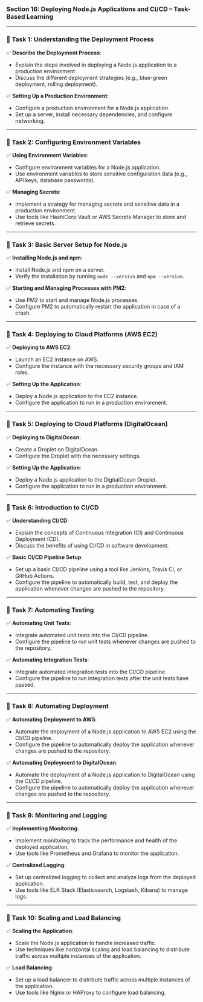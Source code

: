 ### **Section 16: Deploying Node.js Applications and CI/CD – Task-Based Learning**

---

### **🔹 Task 1: Understanding the Deployment Process**

✅ **Describe the Deployment Process**:
- Explain the steps involved in deploying a Node.js application to a production environment.
- Discuss the different deployment strategies (e.g., blue-green deployment, rolling deployment).

✅ **Setting Up a Production Environment**:
- Configure a production environment for a Node.js application.
- Set up a server, install necessary dependencies, and configure networking.

---

### **🔹 Task 2: Configuring Environment Variables**

✅ **Using Environment Variables**:
- Configure environment variables for a Node.js application.
- Use environment variables to store sensitive configuration data (e.g., API keys, database passwords).

✅ **Managing Secrets**:
- Implement a strategy for managing secrets and sensitive data in a production environment.
- Use tools like HashiCorp Vault or AWS Secrets Manager to store and retrieve secrets.

---

### **🔹 Task 3: Basic Server Setup for Node.js**

✅ **Installing Node.js and npm**:
- Install Node.js and npm on a server.
- Verify the installation by running `node --version` and `npm --version`.

✅ **Starting and Managing Processes with PM2**:
- Use PM2 to start and manage Node.js processes.
- Configure PM2 to automatically restart the application in case of a crash.

---

### **🔹 Task 4: Deploying to Cloud Platforms (AWS EC2)**

✅ **Deploying to AWS EC2**:
- Launch an EC2 instance on AWS.
- Configure the instance with the necessary security groups and IAM roles.

✅ **Setting Up the Application**:
- Deploy a Node.js application to the EC2 instance.
- Configure the application to run in a production environment.

---

### **🔹 Task 5: Deploying to Cloud Platforms (DigitalOcean)**

✅ **Deploying to DigitalOcean**:
- Create a Droplet on DigitalOcean.
- Configure the Droplet with the necessary settings.

✅ **Setting Up the Application**:
- Deploy a Node.js application to the DigitalOcean Droplet.
- Configure the application to run in a production environment.

---

### **🔹 Task 6: Introduction to CI/CD**

✅ **Understanding CI/CD**:
- Explain the concepts of Continuous Integration (CI) and Continuous Deployment (CD).
- Discuss the benefits of using CI/CD in software development.

✅ **Basic CI/CD Pipeline Setup**:
- Set up a basic CI/CD pipeline using a tool like Jenkins, Travis CI, or GitHub Actions.
- Configure the pipeline to automatically build, test, and deploy the application whenever changes are pushed to the repository.

---

### **🔹 Task 7: Automating Testing**

✅ **Automating Unit Tests**:
- Integrate automated unit tests into the CI/CD pipeline.
- Configure the pipeline to run unit tests whenever changes are pushed to the repository.

✅ **Automating Integration Tests**:
- Integrate automated integration tests into the CI/CD pipeline.
- Configure the pipeline to run integration tests after the unit tests have passed.

---

### **🔹 Task 8: Automating Deployment**

✅ **Automating Deployment to AWS**:
- Automate the deployment of a Node.js application to AWS EC2 using the CI/CD pipeline.
- Configure the pipeline to automatically deploy the application whenever changes are pushed to the repository.

✅ **Automating Deployment to DigitalOcean**:
- Automate the deployment of a Node.js application to DigitalOcean using the CI/CD pipeline.
- Configure the pipeline to automatically deploy the application whenever changes are pushed to the repository.

---

### **🔹 Task 9: Monitoring and Logging**

✅ **Implementing Monitoring**:
- Implement monitoring to track the performance and health of the deployed application.
- Use tools like Prometheus and Grafana to monitor the application.

✅ **Centralized Logging**:
- Set up centralized logging to collect and analyze logs from the deployed application.
- Use tools like ELK Stack (Elasticsearch, Logstash, Kibana) to manage logs.

---

### **🔹 Task 10: Scaling and Load Balancing**

✅ **Scaling the Application**:
- Scale the Node.js application to handle increased traffic.
- Use techniques like horizontal scaling and load balancing to distribute traffic across multiple instances of the application.

✅ **Load Balancing**:
- Set up a load balancer to distribute traffic across multiple instances of the application.
- Use tools like Nginx or HAProxy to configure load balancing.